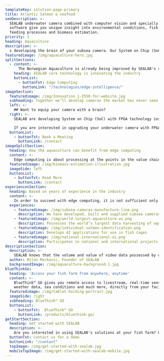 ```yaml
---
templateKey: solution-page-primary
title: Atlantic Salmon & seafood
seoDescription: >-
  SEALAB underwater camera combined with computer vision and specially developed
  software give you unique insight into environmental conditions, fish welfare,
  feeding processes and biomass estimation.  
priority: 2
heading: Aquaculture
description: >-
  s developing the brain of your subsea camera. Our System on Chip (SoC) can be customised for different cameras, and remotely reprogrammed to perform even more advanced tasks.
featuredimage: /img/aquaculture-hero.jpg
splitSections:
  - content: >-
      The Norwegian Aquaculture is already being improved by SEALAB's solutions through sharp images which in turn provides a better basis for the customer. And now comes many new innovations thanks to our unique edge computing technology combined with smart 2D and 3D subsea cameras: measuring stress in fish, better lining regime, monitoring the entire state of the cage. All of this helps to reduce losses and can provide a better survival rate. The economic benefits are increased at the farms while managing to reduce the environmental impact caused by salmon feeding.
    heading: SEALAB core technology is innovating the industry
    buttonList: 
      - buttonTxt: Edge Computing
        buttonLink: "/technologies/edge-intelligence/"
imageSection:
  featuredimage: /img/Innovation_1-2550-for-website.jpg
  subheading: Together we’ll develop cameras the market has never seen before
  left: >-
    ## Want to equip your camera with a brain?
  right: >-
    SEALAB are developing System on Chip (SoC) with FPGA technology inside that fulfil the most demanding computer vision and AI tasks. The on-chip processing gets past challenges around massive data generation and poor image quality by doing the processing in the camera unit itself. Our system on chip can be customised for different cameras, and remotely reprogrammed to perform even more advanced tasks.

    If you are interested in upgrading your underwater camera with FPGA technology from SEALAB, contact us for a meeting.
  buttonList: 
    - buttonTxt: Book a Meeting
      buttonLink: /contact
imageSplitSection:
  heading: How the aquaculture can benefit from edge computing
  content: >-
    Edge computing is about processing at the points in the value chain where it is useful and efficient. Machine vision and Artificial Intelligence require a data volume, data quality, and frequency that challenge earlier paradigms such as cloud computing. Instead of transporting all data to the cloud, important processing is done at the edge. A AI application that could benefit from this is biomass estimation.
  featuredimage: /img/biomass-estimation-illustration.jpg
  imageSide: left
  buttonList: 
    - buttonTxt: Read More
      buttonLink: /contact
experiencesSection:
  heading: Based on years of experience in the industry
  content: >-
    In order to succeed with edge computing, it is not sufficient only being capable of programming the FPGA, understanding the industry and which problems the chip should solve is just as important. SEALAB is uniquely positioned for solving this task because: 
  experiences: 
    - featuredimage: /img/subsea-cameras-manufacture-line.png
      description: We have developed, built and supplied subsea cameras for years
    - featuredimage: /img/world-largest-aquaculture-ai.png
      description: Possesses the world’s largest data harvesting of aquaculture images for AI
    - featuredimage: /img/individual-salmon-identification.png
      description: Develops AI applications for use in fish cages
    - featuredimage: /img/national-international-ai.png
      description: Participates in national and international projects focusing on AI, machine learning, video distribution and 5G
descriptionSection:
  description: >-
    SEALAB knows that the volume and value of video data possessed by our customers offers significant potential to generate new insights. Artificial intelligence is the key to unlocking these insights.
  author: Milan Markovic, Founder of SEALAB
  backgroundImage: /img/aquaculture-background-1.jpg
blueThinkGo:
  heading: 'Access your fish farm from anywhere, anytime'
  content: >-
    BlueThink™ GO gives you remote access to livestream, real-time sensor data,
    weather data, sea conditions and much more, directly from your facility.
  featuredimage: /img/tablet-holding-portrait.jpg
  imageSide: right
  subheading: BlueThink™ GO
  buttonList:
    - buttonTxt:  BlueThink™ GO
      buttonLink: /products/bluethink-go/
getStartSection:
  heading: Get started with SEALAB
  description: >-
    Are you interested in using SEALAB's solutions at your fish farm? Or would you like to hear more about some of the products? Do not hesitate to contact us.
  buttonTxt: Contact us for a demo
  buttonLink: "/contact"
  topImage: /img/get-started-with-sealab.jpg
  mobileTopImage: /img/get-started-with-sealab-mobile.jpg
---
```


